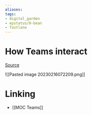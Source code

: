 ```yaml
---
aliases: 
tags: 
- digital_garden
- epstatus/0-bean
- fastlane
---
```

# How Teams interact
[Source](https://www.linkedin.com/posts/johnpcutler_teams-interact-in-so-many-interesting-ways-activity-7031521919283724288-2yEN?utm_source=share&utm_medium=member_desktop)

![[Pasted image 20230216072209.png]]

# Linking
+ [[MOC Teams]]